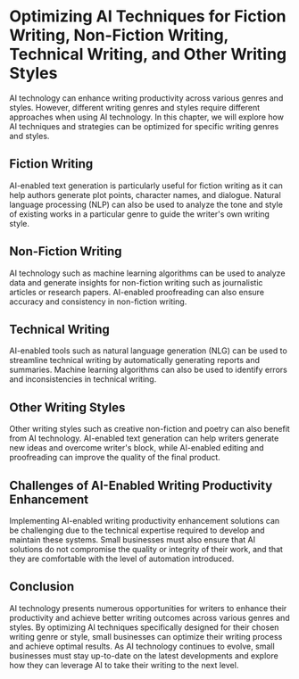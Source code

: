 Optimizing AI Techniques for Fiction Writing, Non-Fiction Writing, Technical Writing, and Other Writing Styles
==============================================================================================================================================================================================

AI technology can enhance writing productivity across various genres and styles. However, different writing genres and styles require different approaches when using AI technology. In this chapter, we will explore how AI techniques and strategies can be optimized for specific writing genres and styles.

Fiction Writing
---------------

AI-enabled text generation is particularly useful for fiction writing as it can help authors generate plot points, character names, and dialogue. Natural language processing (NLP) can also be used to analyze the tone and style of existing works in a particular genre to guide the writer's own writing style.

Non-Fiction Writing
-------------------

AI technology such as machine learning algorithms can be used to analyze data and generate insights for non-fiction writing such as journalistic articles or research papers. AI-enabled proofreading can also ensure accuracy and consistency in non-fiction writing.

Technical Writing
-----------------

AI-enabled tools such as natural language generation (NLG) can be used to streamline technical writing by automatically generating reports and summaries. Machine learning algorithms can also be used to identify errors and inconsistencies in technical writing.

Other Writing Styles
--------------------

Other writing styles such as creative non-fiction and poetry can also benefit from AI technology. AI-enabled text generation can help writers generate new ideas and overcome writer's block, while AI-enabled editing and proofreading can improve the quality of the final product.

Challenges of AI-Enabled Writing Productivity Enhancement
---------------------------------------------------------

Implementing AI-enabled writing productivity enhancement solutions can be challenging due to the technical expertise required to develop and maintain these systems. Small businesses must also ensure that AI solutions do not compromise the quality or integrity of their work, and that they are comfortable with the level of automation introduced.

Conclusion
----------

AI technology presents numerous opportunities for writers to enhance their productivity and achieve better writing outcomes across various genres and styles. By optimizing AI techniques specifically designed for their chosen writing genre or style, small businesses can optimize their writing process and achieve optimal results. As AI technology continues to evolve, small businesses must stay up-to-date on the latest developments and explore how they can leverage AI to take their writing to the next level.
